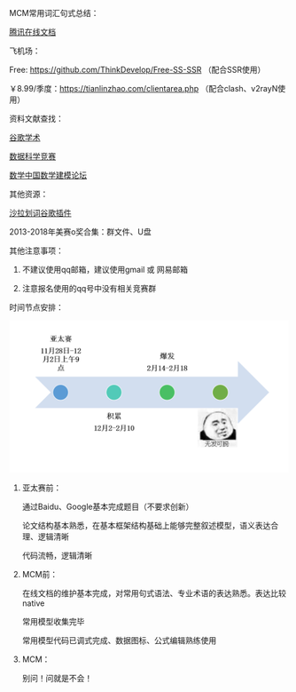MCM常用词汇句式总结：

 [腾讯在线文档](https://docs.qq.com/doc/DUkFqYmZEa0VUa1pC )



飞机场：

Free: https://github.com/ThinkDevelop/Free-SS-SSR （配合SSR使用）

￥8.99/季度：https://tianlinzhao.com/clientarea.php （配合clash、v2rayN使用）



资料文献查找：

[谷歌学术](https://scholar.google.com/ )

[数据科学竞赛]( https://www.kaggle.com/ )

[数学中国数学建模论坛](http://www.madio.net/forum-1614-1.html )



其他资源：

[沙拉划词谷歌插件](https://saladict.crimx.com/)

2013-2018年美赛o奖合集：群文件、U盘



其他注意事项：

1. 不建议使用qq邮箱，建议使用gmail 或 网易邮箱

2. 注意报名使用的qq号中没有相关竞赛群

   

时间节点安排：

![](./picture/xixi.png)

1. 亚太赛前：

   通过Baidu、Google基本完成题目（不要求创新）

   论文结构基本熟悉，在基本框架结构基础上能够完整叙述模型，语义表达合理、逻辑清晰

   代码流畅，逻辑清晰

2. MCM前：

	在线文档的维护基本完成，对常用句式语法、专业术语的表达熟悉。表达比较native
	
	常用模型收集完毕
	
	常用模型代码已调式完成、数据图标、公式编辑熟练使用
	
3. MCM：

	别问！问就是不会！
   

   
